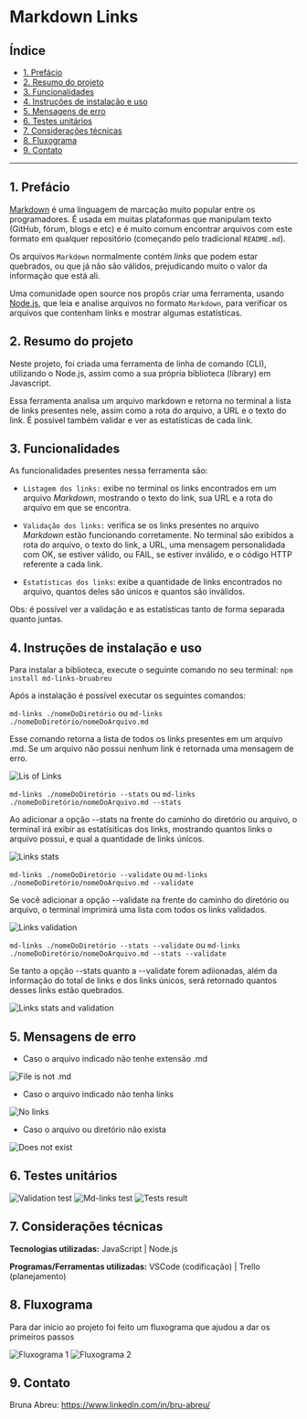 # Markdown Links

## Índice

* [1. Prefácio](#1-prefácio)
* [2. Resumo do projeto](#2-resumo-do-projeto)
* [3. Funcionalidades](#3-funcionalidades)
* [4. Instruções de instalação e uso](#4-instruções-de-instalação-e-uso)
* [5. Mensagens de erro](#5-mensagens-de-erro)
* [6. Testes unitários](#6-testes-unitários)
* [7. Considerações técnicas](#7-considerações-técnicas)
* [8. Fluxograma](#8-fluxograma)
* [9. Contato](#9-contato)

***

## 1. Prefácio

[Markdown](https://pt.wikipedia.org/wiki/Markdown) é uma linguagem de marcação
muito popular entre os programadores. É usada em muitas plataformas que
manipulam texto (GitHub, fórum, blogs e etc) e é muito comum encontrar arquivos
com este formato em qualquer repositório (começando pelo tradicional
`README.md`).

Os arquivos `Markdown` normalmente contém _links_ que podem estar
quebrados, ou que já não são válidos, prejudicando muito o valor da
informação que está ali.

Uma comunidade open source nos propôs criar uma ferramenta, usando
[Node.js](https://nodejs.org/), que leia e analise arquivos no formato
`Markdown`, para verificar os arquivos que contenham links e mostrar algumas
estatísticas.

## 2. Resumo do projeto

Neste projeto, foi criada uma ferramenta de linha de comando (CLI), utilizando o Node.js, assim como
a sua própria biblioteca (library) em Javascript. 

Essa ferramenta analisa um arquivo markdown e retorna no terminal a lista de links presentes nele, assim como a rota do arquivo, a URL e o texto do link. É possível também validar e ver as estatísticas de cada link.

## 3. Funcionalidades

As funcionalidades presentes nessa ferramenta são:

* `Listagem dos links:` exibe no terminal os links encontrados em um arquivo _Markdown_, mostrando o texto do link, sua URL e a rota do arquivo em que se encontra. 

* `Validação dos links:` verifica se os links presentes no arquivo _Markdown_ estão funcionando corretamente. No terminal são exibidos a rota do arquivo, o texto do link, a URL, uma mensagem personalidada com OK, se estiver válido, ou FAIL, se estiver inválido, e o código HTTP referente a cada link.

* `Estatísticas dos links`: exibe a quantidade de links encontrados no arquivo, quantos deles são únicos e quantos são inválidos.

Obs: é possível ver a validação e as estatísticas tanto de forma separada quanto juntas.

## 4. Instruções de instalação e uso

Para instalar a biblioteca, execute o seguinte comando no seu terminal: `npm install md-links-bruabreu`

Após a instalação é possível executar os seguintes comandos:

`md-links ./nomeDoDiretório` ou `md-links ./nomeDoDiretório/nomeDoArquivo.md`

Esse comando retorna a lista de todos os links presentes em um arquivo .md. Se um arquivo não possui nenhum link é retornada uma mensagem de erro.

![Lis of Links](./readme-imgs/list-of-links.jpg)

`md-links ./nomeDoDiretório --stats` ou `md-links ./nomeDoDiretório/nomeDoArquivo.md --stats`

Ao adicionar a opção --stats na frente do caminho do diretório ou arquivo, o terminal irá exibir as estatísiticas dos links, mostrando quantos links o arquivo possui, e qual a quantidade de links únicos.

![Links stats](./readme-imgs/stats.jpg)

`md-links ./nomeDoDiretório --validate` ou `md-links ./nomeDoDiretório/nomeDoArquivo.md --validate`

Se você adicionar a opção --validate na frente do caminho do diretório ou arquivo, o terminal imprimirá uma lista com todos os links validados.

![Links validation](./readme-imgs/validate.jpg)

`md-links ./nomeDoDiretório --stats --validate` ou `md-links ./nomeDoDiretório/nomeDoArquivo.md --stats --validate`

Se tanto a opção --stats quanto a --validate forem adiionadas, além da informação do total de links e dos links únicos, será retornado quantos desses links estão quebrados.

![Links stats and validation](./readme-imgs/stats-validation.jpg)

## 5. Mensagens de erro

* Caso o arquivo indicado não tenhe extensão .md

![File is not .md](./readme-imgs/not-md.jpg)

* Caso o arquivo indicado não tenha links

![No links](./readme-imgs/no-links.jpg)

* Caso o arquivo ou diretório não exista

![Does not exist](./readme-imgs/does-not-exist.jpg)

## 6. Testes unitários

![Validation test](./readme-imgs/validation.spec.jpg)
![Md-links test](./readme-imgs/md-links.spec.jpg)
![Tests result](./readme-imgs/tests.jpg)

## 7. Considerações técnicas

**Tecnologias utilizadas:** JavaScript | Node.js

**Programas/Ferramentas utilizadas:** VSCode (codificação) | Trello (planejamento)

## 8. Fluxograma

Para dar início ao projeto foi feito um fluxograma que ajudou a dar os primeiros passos

![Fluxograma 1](./readme-imgs/fluxograma1.jpeg)
![Fluxograma 2](./readme-imgs/fluxograma2.jpeg)

## 9. Contato

Bruna Abreu: https://www.linkedin.com/in/bru-abreu/
